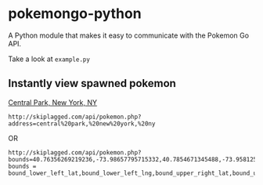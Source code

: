 # pokemongo-python
A Python module that makes it easy to communicate with the Pokemon Go API.

Take a look at `example.py`

## Instantly view spawned pokemon
[Central Park, New York, NY](http://skiplagged.com/api/pokemon.php?bounds=40.76356269219236,-73.98657795715332,40.7854671345488,-73.95812508392333)

```
http://skiplagged.com/api/pokemon.php?address=central%20park,%20new%20york,%20ny
```

OR

```
http://skiplagged.com/api/pokemon.php?bounds=40.76356269219236,-73.98657795715332,40.7854671345488,-73.95812508392333
bounds = bound_lower_left_lat,bound_lower_left_lng,bound_upper_right_lat,bound_upper_right_lng
```
